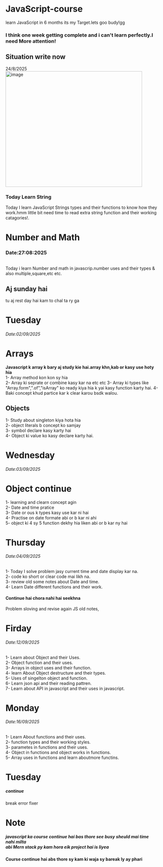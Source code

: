 # JavaScript-course
learn JavaScript in 6 months its my Target.lets goo budy!gg

 <h3>I think one week getting complete and i can't learn perfectly.I need More attention!</h3>

<h2>Situation write now</h2> 
24/8/2025
<img width="450" height="380" alt="image" src="https://github.com/user-attachments/assets/8a011652-514d-4c8a-b04a-1f69853d9d9a" />

<h3>Today Learn String</h3>
<p>Today I learn JavaScript Strings types and their functions to know how they work.hmm little bit need time to read extra string function and their working catagories!.</p>


# Number and Math
<P>
 <h3>Date:27:08:2025</h3><br>
 Today i learn Number and math in javascrip.number uses and their types & also multiple,square,etc etc.
</P>

<h2>Aj sunday hai</h2>
<p>tu aj rest day hai kam to chal ta ry ga</p>

# Tuesday
<h6>Date:02/09/2025</h6>
<h1>Arrays</h1>
<p><B>Javascript k array k bary aj study kie hai.array khn,kab or kasy use hoty hia</B></br>
1- Array method kon kon sy hia</br>
2- Array ki seprate or combine kasy kar na etc etc
3- Array ki types like "Array.form",".of","isArray" ko ready kiya hia k yai kasy function karty hai.
4- Baki concept khud partice kar k clear karou bsdk walou.
</p>
<h2>Objects </h2>
<p>1- Study about singleton kiya hota hia</br>
 2- object literals b concept ko samjay</br>
 3- symbol declare kasy karty hai</br>
 4- Object ki value ko kasy declare karty hai.
</p>

# Wednesday
<h6>Date:03/09/2025</h6>
<h1>Object continue</h1>
<p>1- learning and clearn concept agin</br>
2- Date and time pratice </br>
3- Date or ous k types kasy use kar ni hai</br>
4- Practise on date formate abi or b kar ni ahi</br>
5- object ki 4 sy 5 function dekhy hia liken abi or b kar ny hai</br>
</p>

# Thursday
<h6>Date:04/09/2025</h6>
<p>1- Today I solve problem jasy current time and date display kar na.</br>
2- code ko short or clear code mai likh na.</br>
3- review old some notes about Date and time.</br>
4- Learn Date different functions and their work.</br>
</p>

<h4>Continue hai chora nahi hai seekhna</h4>
<P>Problem sloving and revise again JS old notes,</P>

# Firday 
<h6>Date:12/09/2025</h6>
<P>1- Learn about Object and their Uses.<br>
2- Object function and their uses.<br>
3- Arrays in object uses and their function.<br>
4- learn About Object destructure and their types.<br>
5- Uses of singelton object and function.</br>
6- Learn json api and their reading pattren.</br>
7- Learn about API in javascript and their uses in javascript.
</P>


# Monday
<h6>Date:16/09/2025</h6>
<p>1- Learn About functions and their uses.</br>
2- function types and their working styles.</br>
3- parametes in functions and their uses.</br>
4- Object in functions and object works in functions.</br>
5- Array uses in functions and learn aboutmore functins.

# Tuesday
<h5>continue</h5>
break
error fixer
</p>

# Note
<h5>javascript ka course continue hai bas thore see busy sheuld mai time nahi milta </br>
abi Mern stack py kam hora eik project hai is liyea
<h4>Course continue hai abs thore sy kam ki waja sy bareak ly ay phari</h4>


</h5>








